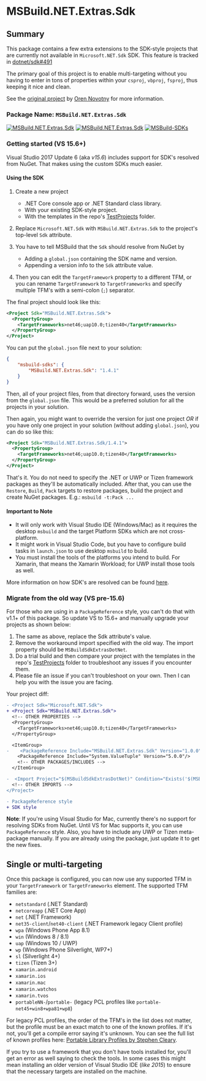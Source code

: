 # MSBuild.NET.Extras.Sdk

## Summary

This package contains a few extra extensions to the SDK-style projects that are currently not available in `Microsoft.NET.Sdk` SDK. This feature is tracked in [dotnet/sdk#491](https://github.com/dotnet/sdk/issues/491)

The primary goal of this project is to enable multi-targeting without you having to enter in tons of properties within your `csproj`, `vbproj`, `fsproj`, thus keeping it nice and clean.

See the [original project](https://github.com/onovotny/MSBuildSdkExtras/) by [Oren Novotny](https://github.com/onovotny) for more information.

### Package Name: `MSBuild.NET.Extras.Sdk`

[![MSBuild.NET.Extras.Sdk](https://img.shields.io/nuget/v/MSBuild.NET.Extras.Sdk.svg)](https://nuget.org/packages/MSBuild.NET.Extras.Sdk)
[![MSBuild.NET.Extras.Sdk](https://img.shields.io/myget/msbuild-sdks/v/MSBuild.NET.Extras.Sdk.svg)](https://myget.org/feed/msbuild-sdks/package/nuget/MSBuild.NET.Extras.Sdk)
[![MSBuild-SDKs](https://img.shields.io/badge/msbuild--sdks-myget-brightgreen.svg)](https://myget.org/gallery/msbuild-sdks)

### Getting started (VS 15.6+)

Visual Studio 2017 Update 6 (aka _v15.6_) includes support for SDK's resolved from NuGet. That makes using the custom SDKs much easier.

#### Using the SDK

1. Create a new project
    - .NET Core console app or .NET Standard class library.
    - With your existing SDK-style project.
    - With the templates in the repo's [TestProjects](../../TestProjects) folder.

2. Replace `Microsoft.NET.Sdk` with `MSBuild.NET.Extras.Sdk` to the project's top-level `Sdk` attribute.

3. You have to tell MSBuild that the `Sdk` should resolve from NuGet by
    - Adding a `global.json` containing the SDK name and version.
    - Appending a version info to the `Sdk` attribute value.

4. Then you can edit the `TargetFramework` property to a different TFM, or you can rename `TargetFramework` to `TargetFrameworks` and specify multiple TFM's with a semi-colon (`;`) separator.

The final project should look like this:

```xml
<Project Sdk="MSBuild.NET.Extras.Sdk">
  <PropertyGroup>
    <TargetFrameworks>net46;uap10.0;tizen40</TargetFrameworks>
  </PropertyGroup>
</Project>
```

You can put the `global.json` file next to your solution:

```json
{
    "msbuild-sdks": {
        "MSBuild.NET.Extras.Sdk": "1.4.1"
    }
}
```

Then, all of your project files, from that directory forward, uses the version from the `global.json` file.
This would be a preferred solution for all the projects in your solution.

Then again, you might want to override the version for just one project _OR_ if you have only one project in your solution (without adding `global.json`), you can do so like this:

```xml
<Project Sdk="MSBuild.NET.Extras.Sdk/1.4.1">
  <PropertyGroup>
    <TargetFrameworks>net46;uap10.0;tizen40</TargetFrameworks>
  </PropertyGroup>
</Project>
```

That's it. You do not need to specify the .NET or UWP or Tizen framework packages as they'll be automatically included.
After that, you can use the `Restore`, `Build`, `Pack` targets to restore packages, build the project and create NuGet packages. E.g.: `msbuild -t:Pack ...`

#### Important to Note

- It will only work with Visual Studio IDE (Windows/Mac) as it requires the desktop `msbuild` and the target Platform SDKs which are not cross-platform.
- It might work in Visual Studio Code, but you have to configure build tasks in `launch.json` to use desktop `msbuild` to build.
- You must install the tools of the platforms you intend to build. For Xamarin, that means the Xamarin Workload; for UWP install those tools as well.

More information on how SDK's are resolved can be found [here](https://docs.microsoft.com/visualstudio/msbuild/how-to-use-project-sdk#how-project-sdks-are-resolved).

### Migrate from the old way (VS pre-15.6)

For those who are using in a `PackageReference` style, you can't do that with v1.1+ of this package. So update VS to 15.6+ and manually upgrade your projects as shown below:

1. The same as above, replace the Sdk attribute's value.
2. Remove the workaround import specified with the old way. The import property should be `MSBuildSdkExtrasDotNet`.
3. Do a trial build and then compare your project with the templates in the repo's [TestProjects](/TestProjects) folder to troubleshoot any issues if you encounter them.
4. Please file an issue if you can't troubleshoot on your own. Then I can help you with the issue you are facing.

Your project diff:

```diff
- <Project Sdk="Microsoft.NET.Sdk">
+ <Project Sdk="MSBuild.NET.Extras.Sdk">
  <!-- OTHER PROPERTIES -->
  <PropertyGroup>
    <TargetFrameworks>net46;uap10.0;tizen40</TargetFrameworks>
  </PropertyGroup>

  <ItemGroup>
-    <PackageReference Include="MSBuild.NET.Extras.Sdk" Version="1.0.0" PrivateAssets="All"/>
    <PackageReference Include="System.ValueTuple" Version="5.0.0"/>
    <!-- OTHER PACKAGES/INCLUDES -->
  </ItemGroup>

-  <Import Project="$(MSBuildSdkExtrasDotNet)" Condition="Exists('$(MSBuildSdkExtrasDotNet)')"/>
  <!-- OTHER IMPORTS -->
</Project>
```

```diff
- PackageReference style
+ SDK style
```

**Note**: If you're using Visual Studio for Mac, currently there's no support for resolving SDKs from NuGet. Until VS for Mac supports it, you can use `PackageReference` style. Also, you have to include any UWP or Tizen meta-package manually. If you are already using the package, just update it to get the new fixes.

## Single or multi-targeting

Once this package is configured, you can now use any supported TFM in your `TargetFramework` or `TargetFrameworks` element. The supported TFM families are:

- `netstandard` (.NET Standard)
- `netcoreapp` (.NET Core App)
- `net` (.NET Framework)
- `net35-client`/`net40-client` (.NET Framework legacy Client profile)
- `wpa` (Windows Phone App 8.1)
- `win` (Windows 8 / 8.1)
- `uap` (Windows 10 / UWP)
- `wp` (Windows Phone Silverlight, WP7+)
- `sl` (Silverlight 4+)
- `tizen` (Tizen 3+)
- `xamarin.android`
- `xamarin.ios`
- `xamarin.mac`
- `xamarin.watchos`
- `xamarin.tvos`
- `portableNN-`/`portable-` (legacy PCL profiles like `portable-net45+win8+wpa81+wp8`)

 For legacy PCL profiles, the order of the TFM's in the list does not matter, but the profile must be an exact match to one of the known profiles. If it's not, you'll get a compile error saying it's unknown. You can see the full list of known profiles here: [Portable Library Profiles by Stephen Cleary](https://portablelibraryprofiles.stephencleary.com/).

 If you try to use a framework that you don't have tools installed for, you'll get an error as well saying to check the tools. In some cases this might mean installing an older version of Visual Studio IDE (_like 2015_) to ensure that the necessary targets are installed on the machine.

